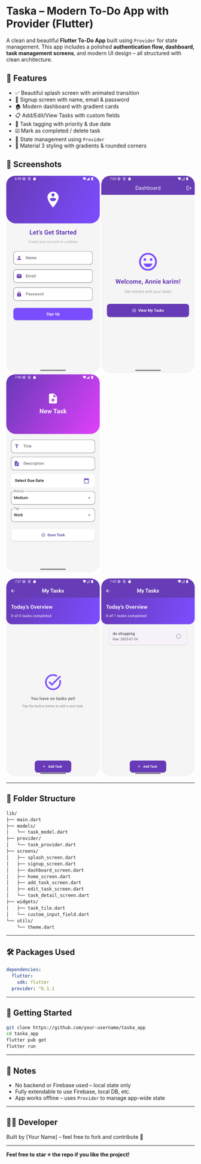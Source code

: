 #  Taska – Modern To-Do App with Provider (Flutter)

A clean and beautiful **Flutter To-Do App** built using `Provider` for state management. This app includes a polished **authentication flow, dashboard, task management screens**, and modern UI design – all structured with clean architecture.

## 📱 Features

- ✅ Beautiful splash screen with animated transition
- 👤 Signup screen with name, email & password
- 🏠 Modern dashboard with gradient cards
- 📋 Add/Edit/View Tasks with custom fields
- 🎯 Task tagging with priority & due date
- ☑️ Mark as completed / delete task
- 🔄 State management using `Provider`
- 🎨 Material 3 styling with gradients & rounded corners



## 🔗 Screenshots

<p float="left">
  <img src="screenshots/signup.png" width="250" />
  <img src="screenshots/dashboard.png" width="250" />
  <img src="screenshots/add_task.png" width="250" />
</p>

<p float="left">
  <img src="screenshots/home.png" width="250" />
  <img src="screenshots/task_details.png" width="250" />
</p>

---

## 📂 Folder Structure

```bash
lib/
├── main.dart
├── models/
│   └── task_model.dart
├── provider/
│   └── task_provider.dart
├── screens/
│   ├── splash_screen.dart
│   ├── signup_screen.dart
│   ├── dashboard_screen.dart
│   ├── home_screen.dart
│   ├── add_task_screen.dart
│   ├── edit_task_screen.dart
│   └── task_detail_screen.dart
├── widgets/
│   ├── task_tile.dart
│   └── custom_input_field.dart
└── utils/
    └── theme.dart
```

---

## 🛠️ Packages Used

```yaml
dependencies:
  flutter:
    sdk: flutter
  provider: ^6.1.1
```

---

## 🚀 Getting Started

```bash
git clone https://github.com/your-username/taska_app
cd taska_app
flutter pub get
flutter run
```

---

## 📌 Notes

- No backend or Firebase used – local state only
- Fully extendable to use Firebase, local DB, etc.
- App works offline – uses `Provider` to manage app-wide state

---

## 👨‍💻 Developer

Built by [Your Name] – feel free to fork and contribute 💜

---

**Feel free to star ⭐ the repo if you like the project!**
